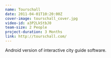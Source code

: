 ```yaml
---
name: Tourschall
date: 2011-04-01T10:20:00Z
cover-image: tourschall_cover.jpg
video-id: a3P2LkStbJ0
team-size: 2 People
project-duration: 3 Months
link: http://tourschall.com/
--- 
```


Android version of interactive city guide software.
